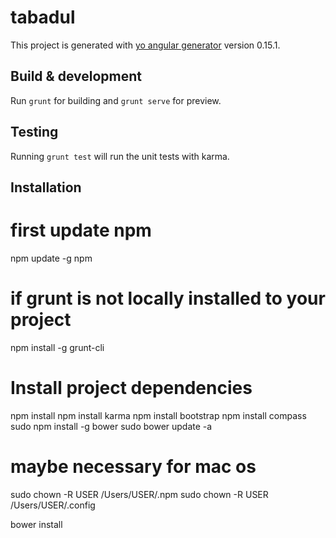 # tabadul

This project is generated with [yo angular generator](https://github.com/yeoman/generator-angular)
version 0.15.1.

## Build & development

Run `grunt` for building and `grunt serve` for preview.

## Testing

Running `grunt test` will run the unit tests with karma.

## Installation

# first update npm
npm update -g npm
# if grunt is not locally installed to your project
npm install -g grunt-cli
# Install project dependencies 
npm install
npm install karma
npm install bootstrap
npm install compass
sudo npm install -g bower
sudo bower update -a

# maybe necessary for mac os
sudo chown -R USER /Users/USER/.npm
sudo chown -R USER /Users/USER/.config

bower install
